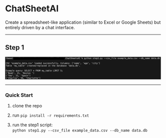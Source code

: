 # ChatSheetAI

Create a spreadsheet-like application (similar to Excel or Google Sheets) but entirely driven by a chat interface. 

---

## Step 1

![step1](img/step1.png)

---

### Quick Start
1. clone the repo

2. run ```pip install -r requirements.txt```

3. run the step1 script:<br>
```python step1.py --csv_file example_data.csv --db_name data.db```
